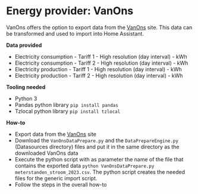 # Energy provider: VanOns

VanOns offers the option to export data from the [VanOns](https://mijn.vanons.org/overview) site. This data can be transformed and used to import into Home Assistant.

**Data provided**
- Electricity consumption - Tariff 1 - High resolution (day interval) - kWh
- Electricity consumption - Tariff 2 - High resolution (day interval) - kWh
- Electricity production - Tariff 1 - High resolution (day interval) - kWh
- Electricity production - Tariff 2 - High resolution (day interval) - kWh

**Tooling needed**
- Python 3
- Pandas python library `pip install pandas`
- Tzlocal python library `pip install tzlocal`

**How-to**
- Export data from the [VanOns](https://mijn.vanons.org/overview) site
- Download the `VanOnsDataPrepare.py` and the `DataPrepareEngine.py` (Datasources directory) files and put it in the same directory as the downloaded VanOns data
- Execute the python script with as parameter the name of the file that contains the exported data `python VanOnsDataPrepare.py meterstanden_stroom_2023.csv`. The python script creates the needed files for the generic import script.
- Follow the steps in the overall how-to
